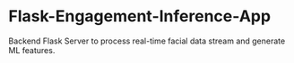 # Flask-Engagement-Inference-App
Backend Flask Server to process real-time facial data stream and generate ML features.

